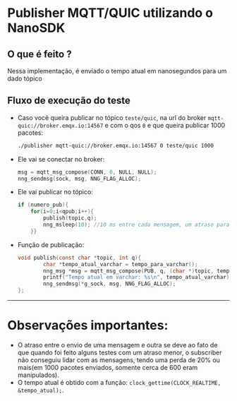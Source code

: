 # Publisher MQTT/QUIC utilizando o NanoSDK

## O que é feito ?

Nessa implementação, é enviado o tempo atual em nanosegundos para um dado tópico

## Fluxo de execução do teste

- Caso você queira publicar no tópico `teste/quic`, na url do broker `mqtt-quic://broker.emqx.io:14567` e com o qos `0` e que queira publicar 1000 pacotes:

    ```bash
    ./publisher mqtt-quic://broker.emqx.io:14567 0 teste/quic 1000
    ```

- Ele vai se conectar no broker:

    ```c
    msg = mqtt_msg_compose(CONN, 0, NULL, NULL);
    nng_sendmsg(sock, msg, NNG_FLAG_ALLOC);
    ```

- Ele vai publicar no tópico:

    ```c
    if (numero_pub){
		for(i=0;i<qpub;i++){
            publish(topic,q);
			nng_msleep(10); //10 ms entre cada mensagem, um atraso para o subscriber lidar com as mensagens
        }}
    ```
- Função de publicação:

    ```c
    void publish(const char *topic, int q){
			char *tempo_atual_varchar = tempo_para_varchar();
			nng_msg *msg = mqtt_msg_compose(PUB, q, (char *)topic, tempo_atual_varchar);
			printf("Tempo atual em varchar: %s\n", tempo_atual_varchar);
			nng_sendmsg(*g_sock, msg, NNG_FLAG_ALLOC);
    };
    ```



___

# Observações importantes:

- O atraso entre o envio de uma mensagem e outra se deve ao fato de que quando foi feito alguns testes com um atraso menor, o subscriber não conseguiu lidar com as mensagens, tendo uma perda de 20% ou mais(em 1000 pacotes enviados, somente cerca de 600 eram manipulados).
- O tempo atual é obtido com a função: `clock_gettime(CLOCK_REALTIME, &tempo_atual);`.

